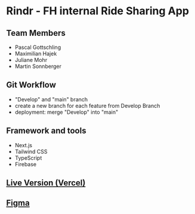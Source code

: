 # Rindr - FH internal Ride Sharing App

## Team Members

- Pascal Gottschling
- Maximilian Hajek
- Juliane Mohr
- Martin Sonnberger

## Git Workflow

- "Develop" and "main" branch
- create a new branch for each feature from Develop Branch
- deployment: merge "Develop" into "main"

## Framework and tools

- Next.js
- Tailwind CSS
- TypeScript
- Firebase

## [Live Version (Vercel)](https://rindr.vercel.app)

## [Figma](https://www.figma.com/file/mZ2G3EvSs2VLwsl7D0Mnbx/RideSharing?node-id=0%3A1)
